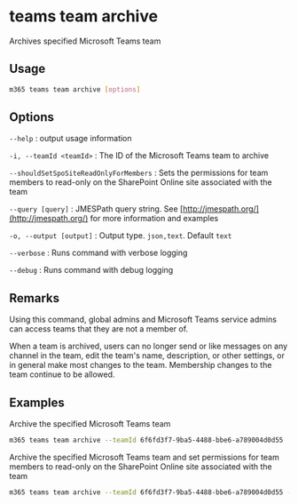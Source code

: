 # teams team archive

Archives specified Microsoft Teams team

## Usage

```sh
m365 teams team archive [options]
```

## Options

`--help`
: output usage information

`-i, --teamId <teamId>`
: The ID of the Microsoft Teams team to archive

`--shouldSetSpoSiteReadOnlyForMembers`
: Sets the permissions for team members to read-only on the SharePoint Online site associated with the team

`--query [query]`
: JMESPath query string. See [http://jmespath.org/](http://jmespath.org/) for more information and examples

`-o, --output [output]`
: Output type. `json,text`. Default `text`

`--verbose`
: Runs command with verbose logging

`--debug`
: Runs command with debug logging

## Remarks

Using this command, global admins and Microsoft Teams service admins can access teams that they are not a member of.

When a team is archived, users can no longer send or like messages on any channel in the team, edit the team's name, description, or other settings, or in general make most changes to the team. Membership changes to the team continue to be allowed.

## Examples

Archive the specified Microsoft Teams team

```sh
m365 teams team archive --teamId 6f6fd3f7-9ba5-4488-bbe6-a789004d0d55
```

Archive the specified Microsoft Teams team and set permissions for team members to read-only on the SharePoint Online site associated with the team

```sh
m365 teams team archive --teamId 6f6fd3f7-9ba5-4488-bbe6-a789004d0d55 --shouldSetSpoSiteReadOnlyForMembers
```